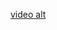 [video alt](https://github.com/raghavaintro/dgshtt/blob/182755908efdc2d6b7ca1d5223acc2f836ea234d/video.mp4.mp4)
